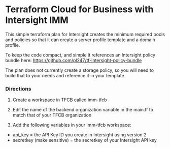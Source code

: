 
# Terraform Cloud for Business with Intersight IMM

This simple terraform plan for Intersight creates the minimum required pools and policies so that it can create a server profile template and a domain profile.

To keep the code compact, and simple it references an Intersight policy bundle here:
https://github.com/pl247/tf-intersight-policy-bundle

The plan does not currently create a storage policy, so you will need to build that to your needs and reference it in your template.

### Directions

1. Create a workspace in TFCB called imm-tfcb

2. Edit the name of the backend organization variable in the main.tf to match that of your TFCB organization

3. Add the following variables in your imm-tfcb workspace:
- api_key = the API Key ID you create in Intersight using version 2
- secretkey (make sensitive) = the secretkey of your Intersight API key